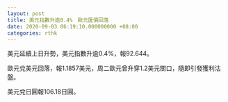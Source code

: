 ```yaml
---
layout: post
title: 美元指數升逾0.4%　歐元匯價回落
date: 2020-09-03 06:19:10.000000000 +08:00
categories: rthk
---
```


美元延續上日升勢，美元指數升逾0.4%，報92.644。

歐元兌美元回落，報1.1857美元，周二歐元曾升穿1.2美元關口，隨即引發獲利沽盤。

美元兌日圓報106.18日圓。
